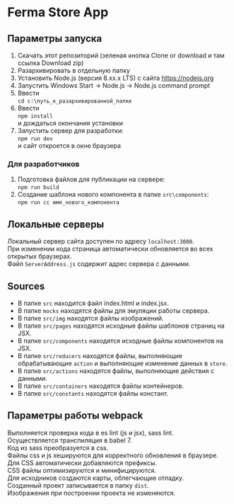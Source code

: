 # Ferma Store App
## Параметры запуска
1. Скачать этот репозиторий (зеленая кнопка Clone or download и там ссылка Download zip)    
1. Разархивировать в отдельную папку  
1. Установить Node.js (версия 8.xx.x LTS) с сайта https://nodejs.org  
1. Запустить Windows Start -> Node.js -> Node.js command prompt  
1. Ввести  
`cd c:\путь_к_разархивированной_папке`  
1. Ввести  
`npm install`  
и дождаться окончания установки  
1. Запустить сервер для разработки:  
`npm run dev`  
и сайт откроется в окне браузера  
### Для разработчиков
1. Подготовка файлов для публикации на сервере:  
`npm run build`
1. Создание шаблона нового компонента в папке `src\components`:  
`npm run cc имя_нового_компонента` 
## Локальные серверы
Локальный сервер сайта доступен по адресу `localhost:3000`.     
При изменении кода страница автоматически обновляется во всех открытых браузерах.  
Файл `ServerAddress.js` содержит адрес сервера с данными.  
## Sources
- В папке `src` находится файл index.html и index.jsx.
- В папке `mocks` находятся файлы для эмуляции работы сервера.  
- В папке `src/img` находятся файлы изображений.
- В папке `src/pages` находятся исходные файлы шаблонов страниц на JSX.
- В папке `src/components` находятся исходные файлы компонентов на JSX.
- В папке `src/reducers` находятся файлы, выполняющие обрабатывающие `action` и выполняющие изменение данных в `store`.
- В папке `src/actions` находятся файлы, выполняющие действия с данными.
- В папке `src/containers` находятся файлы контейнеров.
- В папке `src/constants` находятся файлы констант.
## Параметры работы webpack
Выполняется проверка кода в es lint (js и jsx), sass lint.  
Осуществляется транспиляция в babel 7.    
Код из sass преобразуется в css.  
Файлы css и js хешируются для корректного обновления в браузере.  
Для CSS автоматически добавляются префиксы.  
CSS файлы оптимизируются и минифицируются.  
Для исходников создаются карты, облегчающие отладку.  
Созданный проект записывается в папку `dist`.  
Изображения при построении проекта не изменяются.  